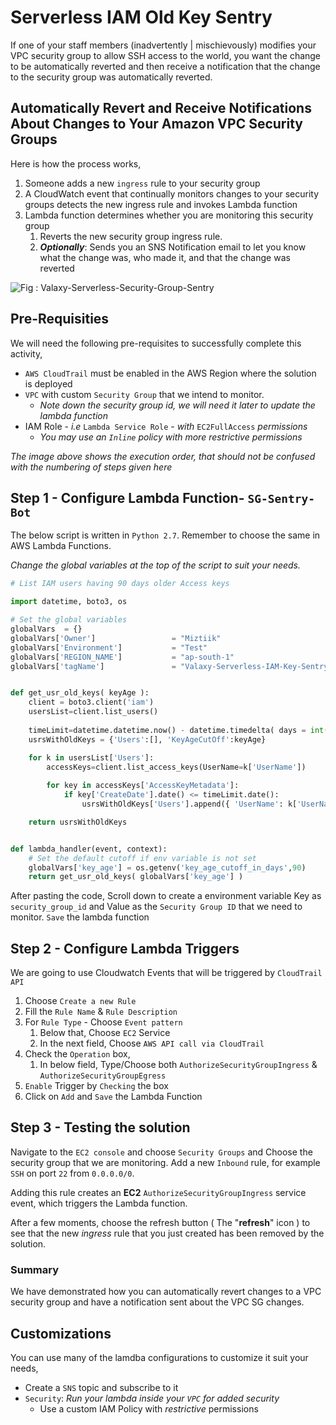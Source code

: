 # Serverless IAM Old Key Sentry
If one of your staff members (inadvertently | mischievously) modifies your VPC security group to allow SSH access to the world,
you want the change to be automatically reverted and then receive a notification that the change to the security group was automatically reverted.

## Automatically Revert and Receive Notifications About Changes to Your Amazon VPC Security Groups

Here is how the process works,
1. Someone adds a new `ingress` rule to your security group
1. A CloudWatch event that continually monitors changes to your security groups detects the new ingress rule and invokes Lambda function
1. Lambda function determines whether you are monitoring this security group
   1. Reverts the new security group ingress rule.
   1. _**Optionally**_: Sends you an SNS Notification email to let you know what the change was, who made it, and that the change was reverted


![Fig : Valaxy-Serverless-Security-Group-Sentry](https://raw.githubusercontent.com/miztiik/serverless-sg-sentry/master/images/Valaxy-Serverless-Security-Group-Sentry.png)

## Pre-Requisities
We will need the following pre-requisites to successfully complete this activity,
- `AWS CloudTrail` must be enabled in the AWS Region where the solution is deployed
- `VPC` with custom `Security Group` that we intend to monitor. 
  - _Note down the security group id, we will need it later to update the lambda function_
- IAM Role - _i.e_ `Lambda Service Role` - _with_ `EC2FullAccess` _permissions_
  - _You may use an `Inline` policy with more restrictive permissions_

_The image above shows the execution order, that should not be confused with the numbering of steps given here_

## Step 1 - Configure Lambda Function- `SG-Sentry-Bot`
The below script is written in `Python 2.7`. Remember to choose the same in AWS Lambda Functions.

_Change the global variables at the top of the script to suit your needs._
```py
# List IAM users having 90 days older Access keys

import datetime, boto3, os

# Set the global variables
globalVars  = {}
globalVars['Owner']                 = "Miztiik"
globalVars['Environment']           = "Test"
globalVars['REGION_NAME']           = "ap-south-1"
globalVars['tagName']               = "Valaxy-Serverless-IAM-Key-Sentry"


def get_usr_old_keys( keyAge ):
    client = boto3.client('iam')
    usersList=client.list_users()
   
    timeLimit=datetime.datetime.now() - datetime.timedelta( days = int(keyAge) )
    usrsWithOldKeys = {'Users':[], 'KeyAgeCutOff':keyAge}

    for k in usersList['Users']:
        accessKeys=client.list_access_keys(UserName=k['UserName'])
    
        for key in accessKeys['AccessKeyMetadata']:
            if key['CreateDate'].date() <= timeLimit.date():
                usrsWithOldKeys['Users'].append({ 'UserName': k['UserName'], 'KeyAgeInDays': (datetime.date.today() - key['CreateDate'].date()).days })

    return usrsWithOldKeys


def lambda_handler(event, context):   
    # Set the default cutoff if env variable is not set
    globalVars['key_age'] = os.getenv('key_age_cutoff_in_days',90)
    return get_usr_old_keys( globalVars['key_age'] )
```
After pasting the code, Scroll down to create a environment variable Key as `security_group_id` and Value as the `Security Group ID` that we need to monitor. `Save` the lambda function

## Step 2 - Configure Lambda Triggers
We are going to use Cloudwatch Events that will be triggered by `CloudTrail API`
1. Choose `Create a new Rule`
1. Fill the `Rule Name` & `Rule Description`
1. For `Rule Type` - Choose `Event pattern`
   1. Below that, Choose `EC2` Service
   1. In the next field, Choose `AWS API call via CloudTrail`
1. Check the `Operation` box,
   1. In below field, Type/Choose both `AuthorizeSecurityGroupIngress` & `AuthorizeSecurityGroupEgress`
1. `Enable` Trigger by `Checking` the box
1. Click on `Add` and `Save` the Lambda Function

## Step 3 - Testing the solution
Navigate to the `EC2 console` and choose `Security Groups` and Choose the security group that we are monitoring.
Add a new `Inbound` rule, for example `SSH` on port `22` from `0.0.0.0/0`.

Adding this rule creates an **EC2** `AuthorizeSecurityGroupIngress` service event, which triggers the Lambda function.

After a few moments, choose the refresh button ( The "**refresh**" icon ) to see that the new _ingress_ rule that you just created has been removed by the solution.

### Summary
We have demonstrated how you can automatically revert changes to a VPC security group and have a notification sent about the VPC SG changes.

## Customizations
You can use many of the lamdba configurations to customize it suit your needs,
- Create a `SNS` topic and subscribe to it
- `Security`: _Run your lambda inside your `VPC` for added security_
  - Use a custom IAM Policy with _restrictive_ permissions


